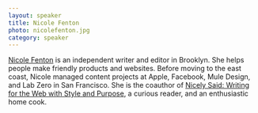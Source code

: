 ```yaml
---
layout: speaker
title: Nicole Fenton
photo: nicolefenton.jpg
category: speaker
---
```


[Nicole Fenton](http://nicolefenton.com) is an independent writer and editor in Brooklyn. She helps people make friendly products and websites. Before moving to the east coast, Nicole managed content projects at Apple, Facebook, Mule Design, and Lab Zero in San Francisco. She is the coauthor of [Nicely Said: Writing for the Web with Style and Purpose](http://www.amazon.com/Nicely-Said-Writing-Purpose-Voices/dp/0321988191), a curious reader, and an enthusiastic home cook.
